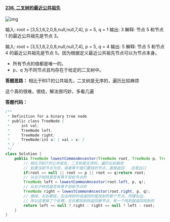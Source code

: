 #### [236. 二叉树的最近公共祖先](https://leetcode-cn.com/problems/lowest-common-ancestor-of-a-binary-tree/)

![img](https://assets.leetcode-cn.com/aliyun-lc-upload/uploads/2018/12/15/binarytree.png)

输入: root = [3,5,1,6,2,0,8,null,null,7,4], p = 5, q = 1
输出: 3
解释: 节点 5 和节点 1 的最近公共祖先是节点 3。

输入: root = [3,5,1,6,2,0,8,null,null,7,4], p = 5, q = 4
输出: 5
解释: 节点 5 和节点 4 的最近公共祖先是节点 5。因为根据定义最近公共祖先节点可以为节点本身。



- 所有节点的值都是唯一的。
- p、q 为不同节点且均存在于给定的二叉树中。

**答题思路：** 相比于BST的公共祖先，二叉树是无序的，遍历比较麻烦

这个真的很难，很绕，解法很巧妙，多看几遍



**答题代码：**

```java
/**
 * Definition for a binary tree node.
 * public class TreeNode {
 *     int val;
 *     TreeNode left;
 *     TreeNode right;
 *     TreeNode(int x) { val = x; }
 * }
 */
class Solution {
    public TreeNode lowestCommonAncestor(TreeNode root, TreeNode p, TreeNode q) {
        // 相比于BST的公共祖先，二叉树是无序的，遍历比较麻烦
        // 如果当前节点为空，或者等于我们要找的节点，直接返回   这是出口
        if(root == null || root == p || root == q)return root;
        // 从左子树找是否有等于目标节点的
        TreeNode left = lowestCommonAncestor(root.left, p, q);
        // 从右子树找是否有等于目标节点的
        TreeNode right = lowestCommonAncestor(root.right, p, q);
        // 很绕，左右都找，左边找到的话返回的是找到的那个节点，同理右边，
        // 所以这里做了个处理，左右都找到则返回根节点，有一个找到就返回找到的
        return left == null ? right : right == null ? left : root;
    }
}
```

